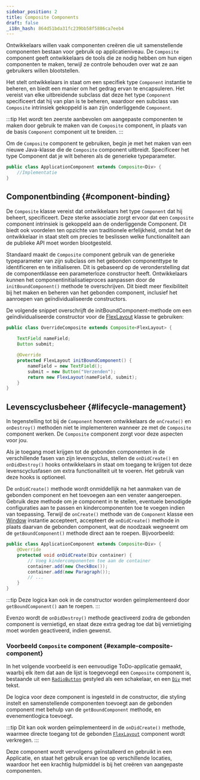 ```yaml
---
sidebar_position: 2
title: Composite Components
draft: false
_i18n_hash: 864d51bda31fc239bb58f5886ca7eeb4
---
```

<DocChip chip='since' label='23.06' />
<JavadocLink type="foundation" location="com/webforj/component/Composite" top='true'/>

Ontwikkelaars willen vaak componenten creëren die uit samenstellende componenten bestaan voor gebruik op applicatieniveau. De `Composite` component geeft ontwikkelaars de tools die ze nodig hebben om hun eigen componenten te maken, terwijl ze controle behouden over wat ze aan gebruikers willen blootstellen.

Het stelt ontwikkelaars in staat om een specifiek type `Component` instantie te beheren, en biedt een manier om het gedrag ervan te encapsuleren. Het vereist van elke uitbreidende subclass dat deze het type `Component` specificeert dat hij van plan is te beheren, waardoor een subclass van `Composite` intrinsiek gekoppeld is aan zijn onderliggende `Component`.

:::tip
Het wordt ten zeerste aanbevolen om aangepaste componenten te maken door gebruik te maken van de `Composite` component, in plaats van de basis `Component` component uit te breiden.
:::

Om de `Composite` component te gebruiken, begin je met het maken van een nieuwe Java-klasse die de `Composite` component uitbreidt. Specificeer het type Component dat je wilt beheren als de generieke typeparameter.

```java
public class ApplicationComponent extends Composite<Div> {
	//Implementatie
}
```

## Componentbinding {#component-binding}

De `Composite` klasse vereist dat ontwikkelaars het type `Component` dat hij beheert, specificeert. Deze sterke associatie zorgt ervoor dat een `Composite` component intrinsiek is gekoppeld aan de onderliggende Component. Dit biedt ook voordelen ten opzichte van traditionele erfelijkheid, omdat het de ontwikkelaar in staat stelt om precies te beslissen welke functionaliteit aan de publieke API moet worden blootgesteld.

Standaard maakt de `Composite` component gebruik van de generieke typeparameter van zijn subclass om het gebonden componenttype te identificeren en te initialiseren. Dit is gebaseerd op de veronderstelling dat de componentklasse een parameterloze constructor heeft. Ontwikkelaars kunnen het componentinitialisatieproces aanpassen door de `initBoundComponent()` methode te overschrijven. Dit biedt meer flexibiliteit bij het maken en beheren van het gebonden component, inclusief het aanroepen van geïndividualiseerde constructors.

De volgende snippet overschrijft de initBoundComponent-methode om een geïndividualiseerde constructor voor de [FlexLayout](../components/flex-layout.md) klasse te gebruiken:

```java
public class OverrideComposite extends Composite<FlexLayout> {
	
	TextField nameField;
	Button submit;

	@Override
	protected FlexLayout initBoundComponent() {
		nameField = new TextField();
		submit = new Button("Verzenden");
		return new FlexLayout(nameField, submit);
	}
}
```

## Levenscyclusbeheer {#lifecycle-management}

In tegenstelling tot bij de `Component` hoeven ontwikkelaars de `onCreate()` en `onDestroy()` methoden niet te implementeren wanneer ze met de `Composite` component werken. De `Composite` component zorgt voor deze aspecten voor jou.

Als je toegang moet krijgen tot de gebonden componenten in de verschillende fasen van zijn levenscyclus, stellen de `onDidCreate()` en `onDidDestroy()` hooks ontwikkelaars in staat om toegang te krijgen tot deze levenscyclusfasen om extra functionaliteit uit te voeren. Het gebruik van deze hooks is optioneel.

De `onDidCreate()` methode wordt onmiddellijk na het aanmaken van de gebonden component en het toevoegen aan een venster aangeroepen. Gebruik deze methode om je component in te stellen, eventuele benodigde configuraties aan te passen en kindercomponenten toe te voegen indien van toepassing. Terwijl de `onCreate()` methode van de `Component` klasse een [Window](#) instantie accepteert, accepteert de `onDidCreate()` methode in plaats daarvan de gebonden component, wat de noodzaak wegneemt om de `getBoundComponent()` methode direct aan te roepen. Bijvoorbeeld:

```java
public class ApplicationComponent extends Composite<Div> {
	@Override
	protected void onDidCreate(Div container) {
		// Voeg kindercomponenten toe aan de container
		container.add(new CheckBox());
		container.add(new Paragraph());
		// ...
	}
}
```

:::tip
Deze logica kan ook in de constructor worden geïmplementeerd door `getBoundComponent()` aan te roepen.
:::

Evenzo wordt de `onDidDestroy()` methode geactiveerd zodra de gebonden component is vernietigd, en staat deze extra gedrag toe dat bij vernietiging moet worden geactiveerd, indien gewenst.

### Voorbeeld `Composite` component {#example-composite-component}

In het volgende voorbeeld is een eenvoudige ToDo-applicatie gemaakt, waarbij elk item dat aan de lijst is toegevoegd een `Composite` component is, bestaande uit een [`RadioButton`](../components/radio-button.md) gestyled als een schakelaar, en een [`Div`](#) met tekst.

De logica voor deze component is ingesteld in de constructor, die styling instelt en samenstellende componenten toevoegt aan de gebonden component met behulp van de `getBoundComponent` methode, en evenementlogica toevoegt.

:::tip
Dit kan ook worden geïmplementeerd in de `onDidCreate()` methode, waarmee directe toegang tot de gebonden [`FlexLayout`](../components/flex-layout.md) component wordt verkregen.
:::

Deze component wordt vervolgens geïnstalleerd en gebruikt in een Applicatie, en staat het gebruik ervan toe op verschillende locaties, waardoor het een krachtig hulpmiddel is bij het creëren van aangepaste componenten.

<ComponentDemo 
path='/webforj/composite?' 
cssURL='/css/composite.css'
javaE='https://raw.githubusercontent.com/webforj/webforj-documentation/refs/heads/main/src/main/java/com/webforj/samples/views/CompositeView.java'
height='550px'
/>
